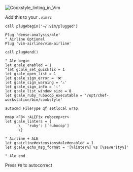 ![Cookstyle_linting_in_Vim](https://user-images.githubusercontent.com/78700/118148458-e0449700-b410-11eb-9817-cbfb9a90797c.gif)


Add this to your `.vimrc`
```
call plug#begin('~/.vim/plugged')

Plug 'dense-analysis/ale'
" Airline Optional
Plug 'vim-airline/vim-airline'

call plug#end()
```

```
" Ale begin
let g:ale_enabled = 1
"let g:ale_set_quickfix = 1
let g:ale_open_list = 1
let g:ale_sign_error = '❌'
let g:ale_sign_warning = '⚠️'
let g:ale_sign_info = '💡'
let g:ale_list_window_size = 8
let g:ale_ruby_rubocop_executable = '/opt/chef-workstation/bin/cookstyle'

autocmd FileType qf setlocal wrap

nmap <F8> :ALEFix rubocop<cr>
let g:ale_linters = {
      \   'ruby': ['rubocop']
      \}

" Airline + ALE
let g:airline#extensions#ale#enabled = 1
let g:ale_echo_msg_format = '[%linter%] %s [%severity%]'

" Ale end
```

Press `F8` to autocorrect

